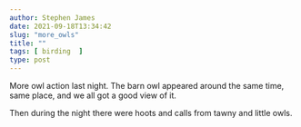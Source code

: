 ```yaml
---
author: Stephen James
date: 2021-09-18T13:34:42
slug: "more_owls"
title: ""
tags: [ birding  ]
type: post
---
```

More owl action last night. The barn owl appeared around the same time, same place, and we all got a good view of it. 

Then during the night there were hoots and calls from tawny and little owls. 
